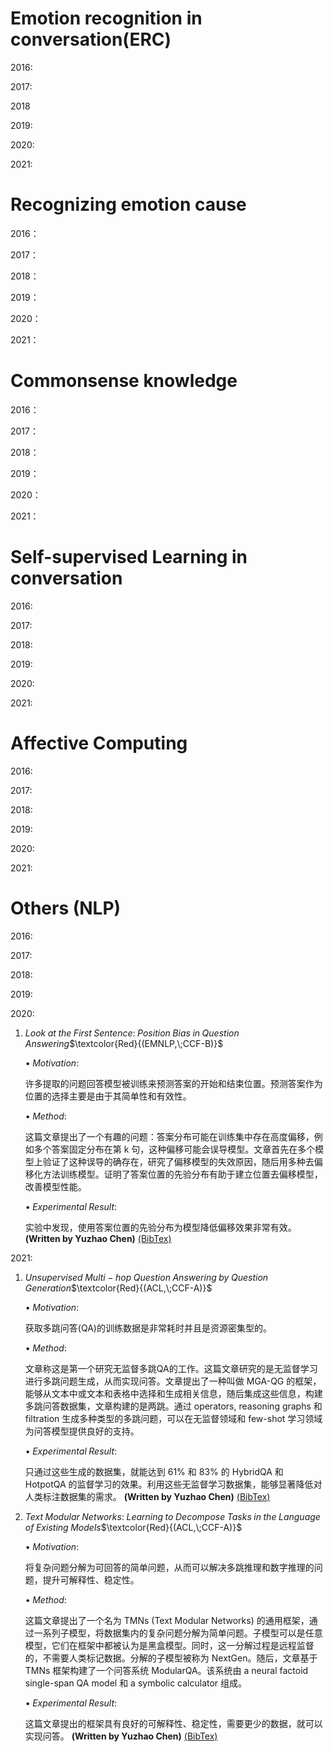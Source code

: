# Emotion recognition in conversation(ERC)

2016:

2017:

2018

2019:

2020:

2021:

# Recognizing emotion cause

2016：

2017：

2018：

2019：

2020：

2021：



# Commonsense knowledge

2016：

2017：

2018：

2019：

2020：

2021：

# Self-supervised Learning in conversation

2016:

2017:

2018:

2019:

2020:

2021:

# Affective Computing

2016:

2017:

2018:

2019:

2020:

2021:

# Others (NLP)

2016:

2017:

2018:

2019:

2020:

1. $Look\;at\;the\;First\;Sentence:\;Position\;Bias\;in\;Question\;Answering$$\textcolor{Red}{(EMNLP,\;CCF-B)}$

   $\bullet\;Motivation:$

     许多提取的问题回答模型被训练来预测答案的开始和结束位置。预测答案作为位置的选择主要是由于其简单性和有效性。

   $\bullet\;Method:$

     这篇文章提出了一个有趣的问题：答案分布可能在训练集中存在高度偏移，例如多个答案固定分布在第 k 句，这种偏移可能会误导模型。文章首先在多个模型上验证了这种误导的确存在，研究了偏移模型的失效原因，随后用多种去偏移化方法训练模型。证明了答案位置的先验分布有助于建立位置去偏移模型，改善模型性能。

   $\bullet\;Experimental\;Result:$

     实验中发现，使用答案位置的先验分布为模型降低偏移效果非常有效。**(Written by Yuzhao Chen)** [(BibTex)](https://arxiv.org/abs/2004.14602)

2021:

1. $Unsupervised\;Multi-hop\;Question\;Answering\;by\;Question\;Generation$$\textcolor{Red}{(ACL,\;CCF-A)}$

   $\bullet\;Motivation:$

      获取多跳问答(QA)的训练数据是非常耗时并且是资源密集型的。

   $\bullet\;Method:$

     文章称这是第一个研究无监督多跳QA的工作。这篇文章研究的是无监督学习进行多跳问题生成，从而实现问答。文章提出了一种叫做 MGA-QG 的框架，能够从文本中或文本和表格中选择和生成相关信息，随后集成这些信息，构建多跳问答数据集，文章构建的是两跳。通过 operators, reasoning graphs 和 filtration 生成多种类型的多跳问题，可以在无监督领域和 few-shot 学习领域为问答模型提供良好的支持。

   $\bullet\;Experimental\;Result:$

     只通过这些生成的数据集，就能达到 61% 和 83% 的 HybridQA 和 HotpotQA 的监督学习的效果。利用这些无监督学习数据集，能够显著降低对人类标注数据集的需求。 **(Written by Yuzhao Chen)**  [(BibTex)](https://arxiv.org/abs/2010.12623)

   

2. $Text\;Modular\;Networks:\;Learning\;to\;Decompose\;Tasks\;in\;the\;Language\;of\;Existing\;Models$$\textcolor{Red}{(ACL,\;CCF-A)}$

   $\bullet\;Motivation:$

     将复杂问题分解为可回答的简单问题，从而可以解决多跳推理和数字推理的问题，提升可解释性、稳定性。

   $\bullet\;Method:$

     这篇文章提出了一个名为 TMNs (Text Modular Networks) 的通用框架，通过一系列子模型，将数据集内的复杂问题分解为简单问题。子模型可以是任意模型，它们在框架中都被认为是黑盒模型。同时，这一分解过程是远程监督的，不需要人类标记数据。分解的子模型被称为 NextGen。随后，文章基于 TMNs 框架构建了一个问答系统 ModularQA。该系统由 a neural factoid single-span QA model 和 a symbolic calculator 组成。

   $\bullet\;Experimental\;Result:$

     这篇文章提出的框架具有良好的可解释性、稳定性，需要更少的数据，就可以实现问答。 **(Written by Yuzhao Chen)** [(BibTex)](https://arxiv.org/abs/2009.00751)

​        
